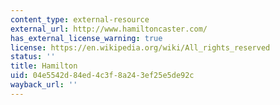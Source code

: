 ```yaml
---
content_type: external-resource
external_url: http://www.hamiltoncaster.com/
has_external_license_warning: true
license: https://en.wikipedia.org/wiki/All_rights_reserved
status: ''
title: Hamilton
uid: 04e5542d-84ed-4c3f-8a24-3ef25e5de92c
wayback_url: ''
---
```

